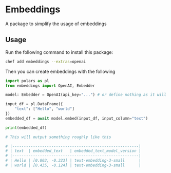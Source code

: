 # Embeddings

A package to simplify the usage of embeddings

## Usage
Run the following command to install this package:

```bash
chef add embeddings --extras=openai
```

Then you can create embeddings with the following

```python
import polars as pl
from embeddings import OpenAI, Embedder

model: Embedder = OpenAI(api_key="...") # or define nothing as it will read the `OPENAI_KEY` env var.

input_df = pl.DataFrame({
    "text": ["Hello", "world"]
})
embedded_df = await model.embed(input_df, input_column="text")

print(embedded_df)

# This will output something roughly like this

# |-------------------------------------------------------|
# | text  | embedded_text   | embedded_text_model_version |
# |-------------------------------------------------------|
# | Hello | [0.003, -0.323] | text-embedding-3-small      |
# | world | [0.435, -0.124] | text-embedding-3-small      |
```
